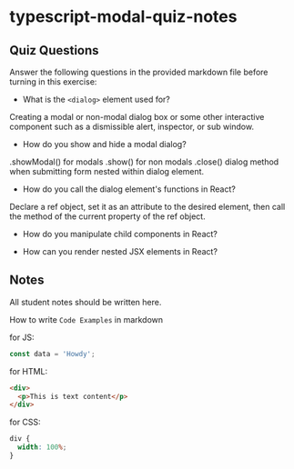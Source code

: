 # typescript-modal-quiz-notes

## Quiz Questions

Answer the following questions in the provided markdown file before turning in this exercise:

- What is the `<dialog>` element used for?

Creating a modal or non-modal dialog box or some other interactive component such as a dismissible alert, inspector, or sub window.

- How do you show and hide a modal dialog?

.showModal() for modals
.show() for non modals
.close()
dialog method when submitting form nested within dialog element.

- How do you call the dialog element's functions in React?

Declare a ref object, set it as an attribute to the desired element, then call the method of the current property of the ref object.

- How do you manipulate child components in React?

- How can you render nested JSX elements in React?

## Notes

All student notes should be written here.

How to write `Code Examples` in markdown

for JS:

```javascript
const data = 'Howdy';
```

for HTML:

```html
<div>
  <p>This is text content</p>
</div>
```

for CSS:

```css
div {
  width: 100%;
}
```
